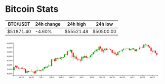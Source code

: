 # Bitcoin Stats

BTC/USDT|24h change|24h high|24h low|
|---|---|---|---|
|$51871.40|-4.60%|$55521.48|$50500.00|

<img src="./chart.svg">
